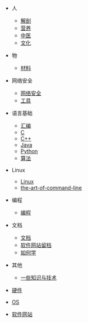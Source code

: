 * 人
    * [解剖](/Subject/Myology)
    * [营养](/Subject/Nutrition)
    * [中医](/Subject/中医)
    * [文化](/Subject/文化)

* 物
    * [材料](/Object/Material)

* 网络安全
    * [网络安全](/CS/Cybersec/Cybersec)
    * [工具](/CS/Cybersec/Tools)

* 语言基础
    * [汇编](/CS/Language/Assembly)
    * [C](/CS/Language/C)
    * [C++](/CS/Language/C++)
    * [Java](/CS/Language/Java)
    * [Python](/CS/Language/Python)
    * [算法](/CS/Language/Algorithm)
    
* Linux
    * [Linux](/CS/OS/Linux)
    * [the-art-of-command-line](/CS/OS/the-art-of-command-line)

* 编程
    * [编程](/CS/Program/Prog)

* 文档
    * [文档](/CS/Document/Document)
    * [软件网站留档](/CS/Document/SoftSite)
    * [如何学](/CS/Document/Learn)

* 其他
    * [一些知识与技术](/other.md)

* [硬件](/CS/Hardware)
* [OS](/CS/OS)
* [软件网站](/CS/SoftSite)